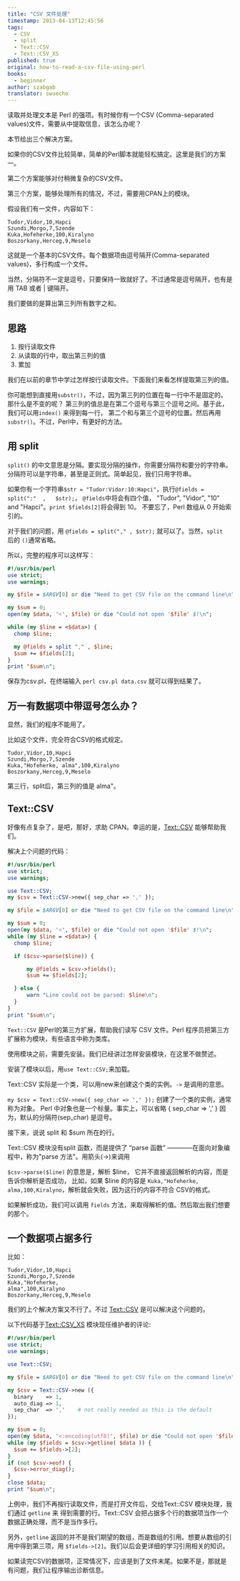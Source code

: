 ```yaml
---
title: "CSV 文件处理"
timestamp: 2013-04-13T12:45:56
tags:
  - CSV
  - split
  - Text::CSV
  - Text::CSV_XS
published: true
original: how-to-read-a-csv-file-using-perl
books:
  - beginner
author: szabgab
translator: swuecho
---
```



读取并处理文本是 Perl 的强项。有时候你有一个CSV (Comma-separated values)文件，需要从中提取信息，该怎么办呢？

本节给出三个解决方案。

如果你的CSV文件比较简单，简单的Perl脚本就能轻松搞定。这里是我们的方案一。

第二个方案能够对付稍微复杂的CSV文件。

第三个方案，能够处理所有的情况，不过，需要用CPAN上的模块。


假设我们有一文件，内容如下：

```
Tudor,Vidor,10,Hapci
Szundi,Morgo,7,Szende
Kuka,Hofeherke,100,Kiralyno
Boszorkany,Herceg,9,Meselo
```


这就是一个基本的CSV文件。每个数据项由逗号隔开(Comma-separated values)，多行构成一个文件。

当然，分隔符不一定是逗号，只要保持一致就好了。不过通常是逗号隔开，也有是用 TAB 或者 | 键隔开。

我们要做的是算出第三列所有数字之和。

##  思路 


<ol>
<li>按行读取文件</li>
<li>从读取的行中，取出第三列的值</li>
<li>累加</li>
</ol>


我们在以前的章节中学过怎样按行读取文件。下面我们来看怎样提取第三列的值。

你可能想到直接用`substr()`，不过，因为第三列的位置在每一行中不是固定的。那什么是不变的呢？
第三列的值总是在第二个逗号与第三个逗号之间。基于此，我们可以用`index()` 来得到每一行，
第二个和与第三个逗号的位置。然后再用`substr()`。不过，Perl中，有更好的方法。


## 用 split

`split()` 的中文意思是分隔。要实现分隔的操作，你需要分隔符和要分的字符串。
分隔符可以是字符串，甚至是正则式。简单起见，我们只用字符串。

如果你有一个字符串`$str = "Tudor:Vidor:10:Hapci"`，执行`@fields = split(":"  ,   $str);`，
`@fields`中将会有四个值， "Tudor", "Vidor", "10" and "Hapci"。`print $fields[2]`将会得到 10。
不要忘了，Perl 数组从 0 开始索引的。

对于我们的问题，用 `@fields = split("," , $str);` 就可以了。当然，`split ` 后的 ` () `通常省略。

所以，完整的程序可以这样写：

```perl
#!/usr/bin/perl
use strict;
use warnings;

my $file = $ARGV[0] or die "Need to get CSV file on the command line\n";

my $sum = 0;
open(my $data, '<', $file) or die "Could not open '$file' $!\n";

while (my $line = <$data>) {
  chomp $line;

  my @fields = split "," , $line;
  $sum += $fields[2];
}
print "$sum\n";
```

保存为csv.pl，在终端输入 `perl csv.pl data.csv` 就可以得到结果了。

## 万一有数据项中带逗号怎么办？

显然，我们的程序不能用了。

比如这个文件，完全符合CSV的格式规定。

```
Tudor,Vidor,10,Hapci
Szundi,Morgo,7,Szende
Kuka,"Hofeherke, alma",100,Kiralyno
Boszorkany,Herceg,9,Meselo
```

第三行，split后，第三列的值是 alma"。

## Text::CSV

好像有点复杂了，是吧，那好，求助 CPAN。幸运的是，[Text::CSV](https://metacpan.org/pod/Text::CSV) 能够帮助我们。

解决上个问题的代码：

```perl
#!/usr/bin/perl
use strict;
use warnings;

use Text::CSV;
my $csv = Text::CSV->new({ sep_char => ',' });

my $file = $ARGV[0] or die "Need to get CSV file on the command line\n";

my $sum = 0;
open(my $data, '<', $file) or die "Could not open '$file' $!\n";
while (my $line = <$data>) {
  chomp $line;

  if ($csv->parse($line)) {

      my @fields = $csv->fields();
      $sum += $fields[2];

  } else {
      warn "Line could not be parsed: $line\n";
  }
}
print "$sum\n";
```



`Text::CSV` 是Perl的第三方扩展，帮助我们读写 CSV 文件。Perl 程序员把第三方扩展称为模块，有些语言中称为类库。

使用模块之前，需要先安装。我们已经讲过怎样安装模块，在这里不做赘述。

安装了模块以后，用`use Text::CSV;`来加载。

Text::CSV 实际是一个类，可以用new来创建这个类的实例。`->` 是调用的意思。

`my $csv = Text::CSV->new({ sep_char => ',' });` 创建了一个类的实例，通常称为对象。
Perl 中对象也是一个标量。事实上，可以省略 { sep_char => ',' } 因为，默认的分隔符(sep_char) 是逗号。

接下来，说说 split 和 $sum 所在的行。

Text::CSV 模块没有split 函数，而是提供了 “parse 函数” ————在面向对象编程中，称为"parse 方法"。用箭头(->)来调用

`$csv->parse($line)` 的意思是，解析 $line， 它并不直接返回解析的内容，而是告诉你解析是否成功，
比如，如果 $line 的内容是 `Kuka,"Hofeherke, alma,100,Kiralyno`，解析就会失败，因为这行的内容不符合 CSV的格式。

如果解析成功，我们可以调用 `fields` 方法，来取得解析的值。然后取出我们想要的那个。

## 一个数据项占据多行

比如：

```
Tudor,Vidor,10,Hapci
Szundi,Morgo,7,Szende
Kuka,"Hofeherke,
alma",100,Kiralyno
Boszorkany,Herceg,9,Meselo
```

我们的上个解决方案又不行了。不过 [Text::CSV](https://metacpan.org/pod/Text::CSV) 是可以解决这个问题的。


以下代码基于[Text::CSV_XS](https://metacpan.org/pod/Text::CSV_XS) 模块现任维护者的评论:

```perl
#!/usr/bin/perl
use strict;
use warnings;

use Text::CSV;

my $file = $ARGV[0] or die "Need to get CSV file on the command line\n";

my $csv = Text::CSV->new ({
  binary    => 1,
  auto_diag => 1,
  sep_char  => ','    # not really needed as this is the default
});

my $sum = 0;
open(my $data, '<:encoding(utf8)', $file) or die "Could not open '$file' $!\n";
while (my $fields = $csv->getline( $data )) {
  $sum += $fields->[2];
}
if (not $csv->eof) {
  $csv->error_diag();
}
close $data;
print "$sum\n";
```


上例中，我们不再按行读取文件，而是打开文件后，交给Text::CSV 模块处理，我们通过  `getline` 来
得到需要的行。Text::CSV 会把占据多个行的数据项当作一个数据正确处理，而不是当作多行。


另外，`getline` 返回的并不是我们期望的数组，而是数组的引用。想要从数组的引用中得到第三项，用
`$fields->[2]`。我们以后会更详细的学习引用相关的知识。

如果读完CSV的数据项，正常情况下，应该是到了文件末尾。如果不是，那就是有问题，我们让程序输出诊断信息。

